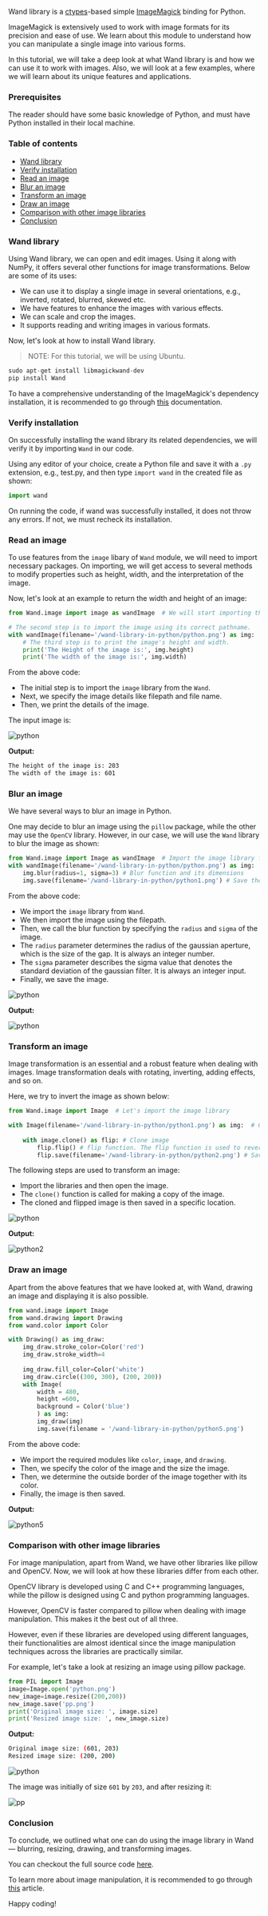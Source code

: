 Wand library is a [ctypes](https://docs.python.org/3/library/ctypes.html#module-ctypes)-based simple [ImageMagick](https://imagemagick.org/index.php) binding for Python.

ImageMagick is extensively used to work with image formats for its precision and ease of use. We learn about this module to understand how you can manipulate a single image into various forms.

In this tutorial, we will take a deep look at what Wand library is and how we can use it to work with images. Also, we will look at a few examples, where we will learn about its unique features and applications.

### Prerequisites
The reader should have some basic knowledge of Python, and must have Python installed in their local machine.

### Table of contents
- [Wand library](#wand-library)
- [Verify installation](#verify-installation)
- [Read an image](#read-an-image)
- [Blur an image](#blur-an-image)
- [Transform an image](#transform-an-image)
- [Draw an image](#draw-an-image)
- [Comparison with other image libraries](#comparison-with-other-image-libraries)
- [Conclusion](#conclusion)

### Wand library
Using Wand library, we can open and edit images. Using it along with NumPy, it offers several other functions for image transformations. Below are some of its uses:
- We can use it to display a single image in several orientations, e.g., inverted, rotated, blurred, skewed etc.
- We have features to enhance the images with various effects.
- We can scale and crop the images.
- It supports reading and writing images in various formats.

Now, let's look at how to install Wand library.

> NOTE: For this tutorial, we will be using Ubuntu.

```python
sudo apt-get install libmagickwand-dev
pip install Wand
```

To have a comprehensive understanding of the ImageMagick's dependency installation, it is recommended to go through [this](#https://imagemagick.org/script/advanced-linux-installation.php) documentation.

### Verify installation
On successfully installing the wand library its related dependencies, we will verify it by importing `Wand` in our code.

Using any editor of your choice, create a Python file and save it with a `.py` extension, e.g., test.py, and then type `import wand` in the created file as shown:

```python
import wand
```

On running the code, if wand was successfully installed, it does not throw any errors. If not, we must recheck its installation.

### Read an image
To use features from the `image` libary of `Wand` module, we will need to import necessary packages. On importing, we will get access to several methods to modify properties such as height, width, and the interpretation of the image. 

Now, let's look at an example to return the width and height of an image:

```python
from Wand.image import image as wandImage  # We will start importing the image library from the Wand.

# The second step is to import the image using its correct pathname.
with wandImage(filename='/wand-library-in-python/python.png') as img:
    # The third step is to print the image's height and width.
    print('The Height of the image is:', img.height)
    print('The width of the image is:', img.width)
```

From the above code:
- The initial step is to import the `image` library from the `Wand`.
- Next, we specify the image details like filepath and file name.
- Then, we print the details of the image.

The input image is:

![python](/engineering-education/wand-library-in-python/python.png)

**Output:**

```bash
The height of the image is: 203
The width of the image is: 601
```

### Blur an image
We have several ways to blur an image in Python.

One may decide to blur an image using the `pillow` package, while the other may use the `OpenCV` library. However, in our case, we will use the `Wand` library to blur the image as shown:

```python
from Wand.image import Image as wandImage  # Import the image library from Wand
with wandImage(filename='/wand-library-in-python/python.png') as img:  # Import the image using the correct image location.
    img.blur(radius=1, sigma=3) # Blur function and its dimensions    
    img.save(filename='/wand-library-in-python/python1.png') # Save the blurred image using to a certain location.    
```

From the above code:
- We import the `image` library from `Wand`.
- We then import the image using the filepath.
- Then, we call the blur function by specifying the `radius` and `sigma` of the image.
- The `radius` parameter determines the radius of the gaussian aperture, which is the size of the gap. It is always an integer number.
- The `sigma` parameter describes the sigma value that denotes the standard deviation of the gaussian filter. It is always an integer input.
- Finally, we save the image.

![python](/engineering-education/wand-library-in-python/python.png)

**Output:**

![python](/engineering-education/wand-library-in-python/python1.png)

### Transform an image
Image transformation is an essential and a robust feature when dealing with images. Image transformation deals with rotating, inverting, adding effects, and so on.

Here, we try to invert the image as shown below:

```python
from Wand.image import Image  # Let's import the image library

with Image(filename='/wand-library-in-python/python1.png') as img:  # Get image
                            
    with image.clone() as flip: # Clone image
        flip.flip() # flip function. The flip function is used to reverse the order of elements.
        flip.save(filename='/wand-library-in-python/python2.png') # Save image
```

The following steps are used to transform an image:
- Import the libraries and then open the image.
- The `clone()` function is called for making a copy of the image.
- The cloned and flipped image is then saved in a specific location.

![python](/engineering-education/wand-library-in-python/python.png)

**Output:**

![python2](/engineering-education/wand-library-in-python/python2.png)

### Draw an image
Apart from the above features that we have looked at, with Wand, drawing an image and displaying it is also possible.

```python
from wand.image import Image  
from wand.drawing import Drawing  
from wand.color import Color  

with Drawing() as img_draw:  
    img_draw.stroke_color=Color('red')
    img_draw.stroke_width=4
    
    img_draw.fill_color=Color('white')
    img_draw.circle((300, 300), (200, 200)) 
    with Image(  
        width = 480,  
        height =600,  
        background = Color('blue')  
        ) as img:  
        img_draw(img)  
        img.save(filename = '/wand-library-in-python/python5.png') 
```

From the above code:
- We import the required modules like `color`, `image`, and `drawing`.
- Then, we specify the color of the image and the size the image.
- Then, we determine the outside border of the image together with its color.
- Finally, the image is then saved.

**Output:**

![python5](/engineering-education/wand-library-in-python/python5.png)

### Comparison with other image libraries
For image manipulation, apart from Wand, we have other libraries like pillow and OpenCV. Now, we will look at how these libraries differ from each other.

OpenCV library is developed using C and C++ programming languages, while the pillow is designed using C and python programming languages.

However, OpenCV is faster compared to pillow when dealing with image manipulation. This makes it the best out of all three.

However, even if these libraries are developed using different languages, their functionalities are almost identical since the image manipulation techniques across the libraries are practically similar.

For example, let's take a look at resizing an image using pillow package.

```python
from PIL import Image
image=Image.open('python.png')
new_image=image.resize((200,200))
new_image.save('pp.png')
print('Original image size: ', image.size)
print('Resized image size: ', new_image.size)
```

**Output:**

```bash
Original image size: (601, 203)
Resized image size: (200, 200)
```

![python](/engineering-education/wand-library-in-python/python.png)

The image was initially of size `601` by `203`, and after resizing it:

![pp](/engineering-education/wand-library-in-python/pp.png)

### Conclusion
To conclude, we outlined what one can do using the image library in Wand — blurring, resizing, drawing, and transforming images.

You can checkout the full source code [here](https://github.com/mukono10/Wand-library-in-python#wand-library-in-python).

To learn more about image manipulation, it is recommended to go through [this](https://www.programcreek.com/python/example/82689/wand.image.Image) article.

Happy coding!